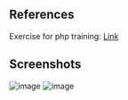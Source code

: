 ## References
Exercise for php training: [Link](https://docs.google.com/spreadsheets/d/16yjYTBtdaQeYQSmTijuVaVo9O5b7NKk5KCn9yaM8el0/edit#gid=0)

## Screenshots
![image](https://github.com/er-anhlnt/feedback-php/assets/154802022/1a4e5a01-d704-460a-a930-abcccd2cfa06)
![image](https://github.com/er-anhlnt/feedback-php/assets/154802022/3e0bdc72-142c-4c39-9f4f-72615eb84131)
